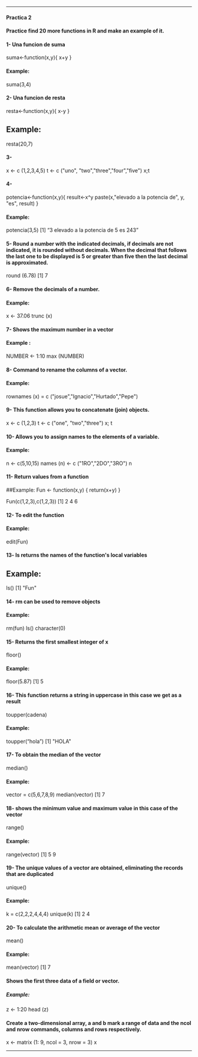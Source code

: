 
---
#### Practica 2

#### Practice find 20 more functions in R and make an example of it.


#### 1- Una funcion de suma

suma<-function(x,y){
    x+y
   }

#### Example:

suma(3,4)


 #### 2- Una funcion de resta

 resta<-function(x,y){
    x-y
   }

## Example:

resta(20,7)


#### 3- 

x <- c (1,2,3,4,5)
t <- c ("uno", "two","three","four","five")
x;t


#### 4- 

potencia<-function(x,y){
     result<-x^y
     paste(x,"elevado a la potencia de", y, "es", result)
   }

#### Example:

potencia(3,5)
[1] “3 elevado a la potencia de 5 es 243”


#### 5- Round a number with the indicated decimals, if decimals are not indicated, it is rounded without decimals. When the decimal that follows the last one to be displayed is 5 or greater than five then the last decimal is approximated.

round (6.78) 
[1] 7


#### 6- Remove the decimals of a number.
#### Example:

x <- 37.06
trunc (x)

#### 7- Shows the maximum number in a vector
#### Example : 

NUMBER <- 1:10
max (NUMBER)

#### 8- Command to rename the columns of a vector.
#### Example:

rownames (x) = c ("josue","Ignacio","Hurtado","Pepe")

#### 9- This function allows you to concatenate (join) objects.

x <- c (1,2,3)
t <- c ("one", "two","three")
x; t

#### 10- Allows you to assign names to the elements of a variable.
#### Example:

n <- c(5,10,15)
names (n) <- c ("1RO","2DO","3RO")
n

#### 11- Return values ​​from a function

##Example:
Fun <- function(x,y) {
  return(x+y)
}

Fun(c(1,2,3),c(1,2,3))
[1] 2 4 6

#### 12- To edit the function
#### Example:

edit(Fun)

#### 13- ls returns the names of the function's local variables
## Example:

ls()
[1] "Fun"


#### 14- rm can be used to remove objects
#### Example:

rm(fun)
ls()
character(0)

#### 15- Returns the first smallest integer of x

floor()

#### Example:

floor(5.87)
[1] 5

#### 16- This function returns a string in uppercase in this case we get as a result

toupper(cadena)

#### Example:

toupper(“hola”)
[1] "HOLA"

#### 17- To obtain the median of the vector

median()

#### Example: 

vector = c(5,6,7,8,9)
median(vector)
[1] 7

#### 18- shows the minimum value and maximum value in this case of the vector

range()

#### Example:

range(vector)
[1] 5 9

#### 19- The unique values ​​of a vector are obtained, eliminating the records that are duplicated

unique() 

#### Example: 

k = c(2,2,2,4,4,4)
unique(k)
[1] 2 4

#### 20- To calculate the arithmetic mean or average of the vector

mean()

#### Example:

mean(vector)
[1] 7  

#### Shows the first three data of a field or vector.
##### Example:

z <- 1:20
head (z)

#### Create a two-dimensional array, a and b mark a range of data and the ncol and nrow commands, columns and rows respectively.

x <- matrix (1: 9, ncol = 3, nrow = 3)
x 

---



